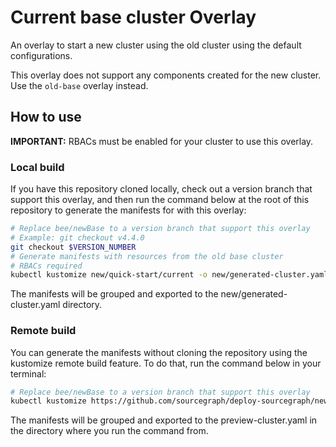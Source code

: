 # Current base cluster Overlay

An overlay to start a new cluster using the old cluster using the default configurations.

This overlay does not support any components created for the new cluster. Use the `old-base` overlay instead.

## How to use

**IMPORTANT:** RBACs must be enabled for your cluster to use this overlay.

### Local build

If you have this repository cloned locally, check out a version branch that support this overlay, and then run the command below at the root of this repository to generate the manifests for with this overlay:

```sh
# Replace bee/newBase to a version branch that support this overlay
# Example: git checkout v4.4.0
git checkout $VERSION_NUMBER
# Generate manifests with resources from the old base cluster
# RBACs required
kubectl kustomize new/quick-start/current -o new/generated-cluster.yaml
```

The manifests will be grouped and exported to the new/generated-cluster.yaml directory.

### Remote build

You can generate the manifests without cloning the repository using the kustomize remote build feature. To do that, run the command below in your terminal:

```sh
# Replace bee/newBase to a version branch that support this overlay
kubectl kustomize https://github.com/sourcegraph/deploy-sourcegraph/new/quick-start/old?ref=bee/newBase -o preview-cluster.yaml
```

The manifests will be grouped and exported to the preview-cluster.yaml in the directory where you run the command from.
